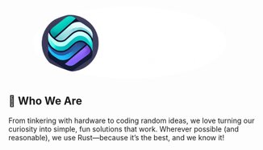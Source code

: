 <p align="center">
    <a href="https://trovix.ch"><img src="./banner.png" alt="Trovix Logo" style="border-radius: 60%; max-height: 9rem; margin-right: 1.5rem;"></a>
</p>

## 🧩 Who We Are

From tinkering with hardware to coding random ideas, we love turning our curiosity into simple, fun solutions that work. Wherever possible (and reasonable), we use Rust—because it’s the best, and we know it!
